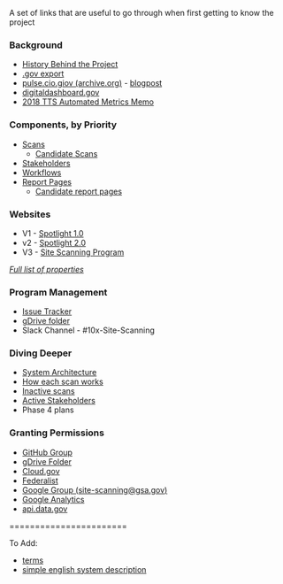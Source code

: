A set of links that are useful to go through when first getting to know the project 

### Background
* [History Behind the Project](https://github.com/18F/site-scanning-documentation/blob/master/about/project-management/project-history.md)
* [.gov export](https://github.com/GSA/data/blob/master/dotgov-domains/current-federal.csv)
* [pulse.cio.giov (archive.org)](https://web.archive.org/web/20171114004224/https://pulse.cio.gov/) - [blogpost](https://18f.gsa.gov/2015/06/02/taking-the-pulse-of-the-federal-governments-web-presence/)
* [digitaldashboard.gov](https://digitaldashboard.gov)
* [2018 TTS Automated Metrics Memo](https://docs.google.com/document/d/1Yntar54u0nx7Cfda4IPBfvLBIb8PaDsV8mN9jyQo6Zo/edit)

### Components, by Priority 
* [Scans](https://github.com/18F/site-scanning-documentation/tree/master/scans#readme)
  * [Candidate Scans](https://github.com/18F/site-scanning-documentation/blob/master/scans/candidate-scans.md)
* [Stakeholders](https://github.com/18F/site-scanning-documentation/blob/master/about/project-management/stakeholders.md)
* [Workflows](https://github.com/18F/site-scanning-documentation/tree/master/workflows)
* [Report Pages](https://github.com/18F/site-scanning-documentation/tree/master/report-pages#readme)
  * [Candidate report pages](https://github.com/18F/site-scanning-documentation/blob/master/report-pages/candidate-report-pages.md)


###  Websites 

* V1 - [Spotlight 1.0](https://site-scanning.app.cloud.gov/)
* v2 - [Spotlight 2.0](https://federalist-05e4f538-b6c2-49a0-a38c-262ad093ad6d.app.cloud.gov/site/18f/spotlight-ui/)
* V3 - [Site Scanning Program](http://digital.gov/site-scanning)

_[Full list of properties](https://github.com/18F/site-scanning-documentation/blob/master/about/web-properties.md)_


### Program Management 
* [Issue Tracker](https://github.com/18F/Spotlight/issues)
* [gDrive folder](https://drive.google.com/drive/u/1/folders/10jBbaVSWfSzyHouksFzseExKb7GAxq7e?ths=true)
* Slack Channel - #10x-Site-Scanning


### Diving Deeper 
* [System Architecture](https://github.com/18F/spotlight/blob/master/docs/Architecture.md)
* [How each scan works](https://github.com/18F/site-scanning-documentation/tree/master/scans#active)
* [Inactive scans](https://github.com/18F/site-scanning-documentation/tree/master/scans#inactive)
* [Active Stakeholders](https://github.com/18F/site-scanning-documentation/blob/master/about/project-management/stakeholders.md)
* Phase 4 plans 

### Granting Permissions
* [GitHub Group](https://github.com/orgs/18F/teams/10x-site-scanning)
* [gDrive Folder](https://drive.google.com/drive/u/1/folders/10jBbaVSWfSzyHouksFzseExKb7GAxq7e?ths=true)
* [Cloud.gov](https://dashboard.fr.cloud.gov/)
* [Federalist](https://federalist.18f.gov/)
* [Google Group (site-scanning@gsa.gov)](https://groups.google.com/u/1/a/gsa.gov/g/site-scanning)
* [Google Analytics](https://www.google.com/analytics)
* [api.data.gov](https://api.data.gov/admin)


======================= 

To Add: 
* [terms](https://github.com/18F/site-scanning-documentation/blob/master/about/project-management/terms.md)
* [simple english system description](https://github.com/18F/Spotlight/blob/master/docs/simple-english-system-description.md)
